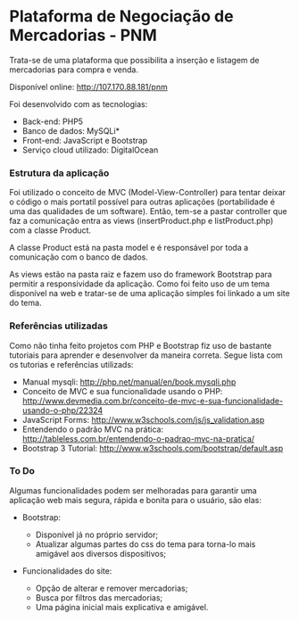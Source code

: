 # Plataforma de Negociação de Mercadorias - PNM

Trata-se de uma plataforma que possibilita a inserção e listagem de mercadorias para compra e venda.

Disponível online: <http://107.170.88.181/pnm>

Foi desenvolvido com as tecnologias:

 * Back-end: PHP5
 * Banco de dados: MySQLi*
 * Front-end: JavaScript e Bootstrap
 * Serviço cloud utilizado: DigitalOcean


### Estrutura da aplicação

Foi utilizado o conceito de MVC (Model-View-Controller) para tentar deixar o código o mais portatil possível para outras aplicações (portabilidade é uma das qualidades de um software). Então, tem-se a pastar controller que faz a comunicação entra as views (insertProduct.php e listProduct.php) com a classe Product. 

A classe Product está na pasta model e é responsável por toda a comunicação com o banco de dados. 

As views estão na pasta raiz e fazem uso do framework Bootstrap para permitir a responsividade da aplicação. Como foi feito uso de um tema disponível na web e tratar-se de uma aplicação simples foi linkado a um site do tema. 


### Referências utilizadas

Como não tinha feito projetos com PHP e Bootstrap fiz uso de bastante tutoriais para aprender e desenvolver da maneira correta. Segue lista com os tutorias e referências utilizads:

* Manual mysqli: <http://php.net/manual/en/book.mysqli.php>
* Conceito de MVC e sua funcionalidade usando o PHP: <http://www.devmedia.com.br/conceito-de-mvc-e-sua-funcionalidade-usando-o-php/22324>
* JavaScript Forms: <http://www.w3schools.com/js/js_validation.asp>
* Entendendo o padrão MVC na prática: <http://tableless.com.br/entendendo-o-padrao-mvc-na-pratica/>
* Bootstrap 3 Tutorial: <http://www.w3schools.com/bootstrap/default.asp>


### To Do

Algumas funcionalidades podem ser melhoradas para garantir uma aplicação web mais segura, rápida  e bonita para o usuário, são elas:

* Bootstrap:
	* Disponível  já no próprio servidor;
	* Atualizar algumas partes do css do tema para torna-lo mais amigável aos diversos dispositivos;

* Funcionalidades do site:
	* Opção de alterar e remover mercadorias;
	* Busca por filtros das mercadorias;
	* Uma página inicial mais explicativa e amigável.
